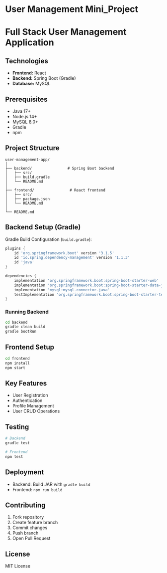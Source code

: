 # User Management Mini_Project

# Full Stack User Management Application

## Technologies
- **Frontend:** React
- **Backend:** Spring Boot (Gradle)
- **Database:** MySQL

## Prerequisites
- Java 17+
- Node.js 14+
- MySQL 8.0+
- Gradle
- npm

## Project Structure
```
user-management-app/
│
├── backend/                # Spring Boot backend
│   ├── src/
│   ├── build.gradle
│   └── README.md
│
├── frontend/                # React frontend
│   ├── src/
│   ├── package.json
│   └── README.md
│
└── README.md
```

## Backend Setup (Gradle)

Gradle Build Configuration (`build.gradle`):
```gradle
plugins {
    id 'org.springframework.boot' version '3.1.5'
    id 'io.spring.dependency-management' version '1.1.3'
    id 'java'
}

dependencies {
    implementation 'org.springframework.boot:spring-boot-starter-web'
    implementation 'org.springframework.boot:spring-boot-starter-data-jpa'
    implementation 'mysql:mysql-connector-java'
    testImplementation 'org.springframework.boot:spring-boot-starter-test'
}
```

### Running Backend
```bash
cd backend
gradle clean build
gradle bootRun
```

## Frontend Setup
```bash
cd frontend
npm install
npm start
```

## Key Features
- User Registration
- Authentication
- Profile Management
- User CRUD Operations


## Testing
```bash
# Backend
gradle test

# Frontend
npm test
```

## Deployment
- Backend: Build JAR with `gradle build`
- Frontend: `npm run build`

## Contributing
1. Fork repository
2. Create feature branch
3. Commit changes
4. Push branch
5. Open Pull Request

## License
MIT License

